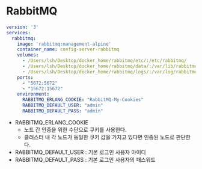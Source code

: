 # RabbitMQ

```yaml
version: '3'
services:
  rabbitmq:
    image: 'rabbitmq:management-alpine'
    container_name: config-server-rabbitmq
    volumes:
      - /Users/lsh/Desktop/docker_home/rabbitmq/etc/:/etc/rabbitmq/
      - /Users/lsh/Desktop/docker_home/rabbitmq/data/:/var/lib/rabbitmq/
      - /Users/lsh/Desktop/docker_home/rabbitmq/logs/:/var/log/rabbitmq/
    ports:
      - "5672:5672"
      - "15672:15672"
    environment:
      RABBITMQ_ERLANG_COOKIE: "RabbitMQ-My-Cookies"
      RABBITMQ_DEFAULT_USER: "admin"
      RABBITMQ_DEFAULT_PASS: "admin"
```

- RABBITMQ_ERLANG_COOKIE
  - 노드 간 인증을 위한 수단으로 쿠키를 사용한다.
  - 클러스터 내 각 노드가 동일한 쿠키 값을 가지고 있다면 인증된 노드로 판단한다.
- RABBITMQ_DEFAULT_USER : 기본 로그인 사용자 아이디
- RABBITMQ_DEFAULT_PASS : 기본 로그인 사용자의 패스워드
